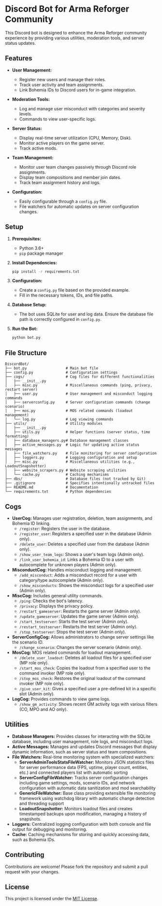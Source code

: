 # Discord Bot for Arma Reforger Community

This Discord bot is designed to enhance the Arma Reforger community experience by providing various utilities, moderation tools, and server status updates.

## Features

-   **User Management:**
    -   Register new users and manage their roles.
    -   Track user activity and team assignments.
    -   Link Bohemia IDs to Discord users for in-game integration.

-   **Moderation Tools:**
    -   Log and manage user misconduct with categories and severity levels.
    -   Commands to view user-specific logs.

-   **Server Status:**
    -   Display real-time server utilization (CPU, Memory, Disk).
    -   Monitor active players on the game server.
    -   Track active mods.

-   **Team Management:**
    -   Monitor user team changes passively through Discord role assignments.
    -   Display team compositions and member join dates.
    -   Track team assignment history and logs.

-   **Configuration:**
    -   Easily configurable through a `config.py` file.
    -   File watchers for automatic updates on server configuration changes.

## Setup

1.  **Prerequisites:**
    -   Python 3.6+
    -   `pip` package manager

2.  **Install Dependencies:**

    ```bash
    pip install -r requirements.txt
    ```

3.  **Configuration:**
    -   Create a `config.py` file based on the provided example.
    -   Fill in the necessary tokens, IDs, and file paths.

4.  **Database Setup:**
    -   The bot uses SQLite for user and log data. Ensure the database file path is correctly configured in `config.py`.

5.  **Run the Bot:**

    ```bash
    python bot.py
    ```

## File Structure

```
DiscordBot/
├── bot.py                  # Main bot file
├── config.py               # Configuration settings
├── cogs/                   # Cog files for different functionalities
│   ├── __init__.py
│   ├── misc.py             # Miscellaneous commands (ping, privacy, restart server)
│   ├── user.py             # User management and misconduct logging commands
│   ├── serverconfig.py     # Server configuration commands (change scenario)
│   ├── mos.py              # MOS related commands (loadout management)
│   └── log.py              # Log viewing commands
├── utils/                  # Utility modules
│   ├── __init__.py
│   ├── utils.py            # Helper functions (server status, time formatting)
│   ├── database_managers.py# Database management classes
│   ├── active_messages.py  # Logic for updating active status messages
│   ├── file_watchers.py    # File monitoring for server configuration
│   ├── loggers.py          # Logging configuration and setup
│   ├── misc.py             # Miscellaneous utilities (e.g., LoadoutSnapshotter)
│   ├── website_scrapers.py # Website scraping utilities
│   └── cache.py            # Caching mechanisms
├── dbs/                    # Database files (not tracked by Git)
├── .gitignore              # Specifies intentionally untracked files
├── README.md               # Documentation
└── requirements.txt        # Python dependencies
```

## Cogs

-   **UserCog:** Manages user registration, deletion, team assignments, and Bohemia ID linking.
    -   `/register`: Registers the user in the database.
    -   `/register_user`: Registers a specified user in the database (Admin only).
    -   `/delete_user`: Deletes a specified user from the database (Admin only).
    -   `/show_user_team_logs`: Shows a user's team logs (Admin only).
    -   `/link_user_bohemia_id`: Links a Bohemia ID to a user with autocomplete for unknown players (Admin only).
-   **MisconductCog:** Handles misconduct logging and management.
    -   `/add_misconduct`: Adds a misconduct record for a user with category/type autocomplete (Admin only).
    -   `/show_misconducts`: Shows the misconduct logs for a specified user (Admin only).
-   **MiscCog:** Includes general utility commands.
    -   `/ping`: Checks the bot's latency.
    -   `/privacy`: Displays the privacy policy.
    -   `/restart_gameserver`: Restarts the game server (Admin only).
    -   `/update_gameserver`: Updates the game server (Admin only).
    -   `/start_testserver`: Starts the test server (Admin only).
    -   `/restart_testserver`: Restarts the test server (Admin only).
    -   `/stop_testserver`: Stops the test server (Admin only).
-   **ServerConfigCog:** Allows administrators to change server settings like the scenario ID.
    -   `/change_scenario`: Changes the server scenario (Admin only).
-   **MosCog:** MOS related commands for loadout management.
    -   `/delete_user_loadout`: Deletes all loadout files for a specified user (MP role only).
    -   `/start_mos_check`: Copies the loadout from a specified user to the command invoker (MP role only).
    -   `/stop_mos_check`: Restores the original loadout of the command invoker (MP role only).
    -   `/give_user_kit`: Gives a specified user a pre-defined kit in a specific slot (Admin only).
-   **LogCog:** Provides commands to view game logs.
    -   `/show_gm_activity`: Shows recent GM activity logs with various filters (CO, MPO and AO only).

## Utilities

-   **Database Managers:** Provides classes for interacting with the SQLite database, including user management, role logs, and misconduct logs.
-   **Active Messages:** Manages and updates Discord messages that display dynamic information, such as server status and team compositions.
-   **File Watchers:** Real-time monitoring system with specialized watchers:
    -   **ServerAdminToolsStatsFileWatcher:** Monitors JSON statistics files for server performance data (FPS, uptime, player count, entities, etc.) and connected players list with automatic sorting
    -   **ServerConfigFileWatcher:** Tracks server configuration changes including game settings, mods, scenario IDs, and network configuration with automatic data sanitization and mod searchability
    -   **GenericFileWatcher:** Base class providing extensible file monitoring framework using watchdog library with automatic change detection and threading support
    -   **LoadoutSnapshotter:** Monitors loadout files and creates timestamped backups upon modification, managing a history of snapshots.
-   **Loggers:** Centralized logging configuration with both console and file output for debugging and monitoring.
-   **Cache:** Caching mechanisms for storing and quickly accessing data, such as Bohemia IDs.

## Contributing

Contributions are welcome! Please fork the repository and submit a pull request with your changes.

## License

This project is licensed under the [MIT License](LICENSE).
